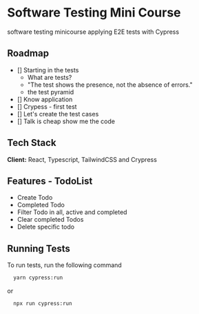 
# Software Testing Mini Course

software testing minicourse applying E2E tests with Cypress

## Roadmap

- [] Starting in the tests 
    - What are tests?
    - "The test shows the presence, not the absence of errors."
    - the test pyramid
- [] Know application
- [] Crypess - first test
- [] Let's create the test cases
- [] Talk is cheap show me the code



## Tech Stack

**Client:** React, Typescript, TailwindCSS and Crypress

## Features - TodoList

- Create Todo
- Completed Todo
- Filter Todo in all, active and completed
- Clear completed Todos
- Delete specific todo


## Running Tests

To run tests, run the following command

```bash
  yarn cypress:run
```
or 

```bash
  npx run cypress:run
```